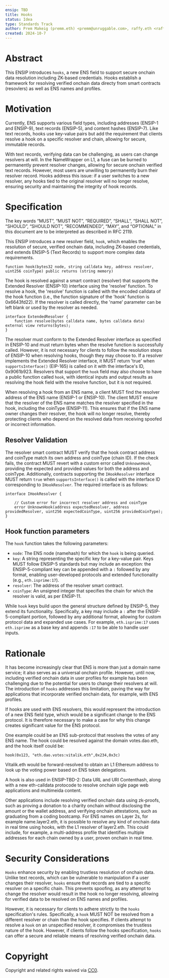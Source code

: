 ```yaml
---
ensip: TBD  
title: Hooks  
status: Idea  
type: Standards Track  
author: Prem Makeig (premm.eth) <premm@unruggable.com>, raffy.eth <raffy@unruggable.com>  
created: 2024-10-7  
---
```


# Abstract 

This ENSIP introduces `hooks`, a new ENS field to support secure onchain data resolution including ZK-based credentials. Hooks establish a framework for resolving verified onchain data directy from smart contracts (resovlers) as well as ENS names and profiles.

# Motivation

Currently, ENS supports various field types, including addresses (ENSIP-1 and ENSIP-9), text records (ENSIP-5), and content hashes (ENSIP-7). Like text records, hooks use key-value pairs but add the requirement that clients resolve a hook on a specific resolver and chain, allowing for secure, immutable records.

With text records, verifying data can be challenging, as users can change resolvers at will. In the NameWrapper on L1, a fuse can be burned to permanently prevent resolver changes, allowing for secure onchain verified text records. However, most users are unwilling to permanently burn their resolver record. Hooks address this issue: if a user switches to a new resolver, any hooks tied to the original resolver will no longer resolve, ensuring security and maintaining the integrity of hook records.

# Specification

The key words “MUST”, “MUST NOT”, “REQUIRED”, “SHALL”, “SHALL NOT”, “SHOULD”, “SHOULD NOT”, “RECOMMENDED”, “MAY”, and “OPTIONAL” in this document are to be interpreted as described in RFC 2119.

This ENSIP introduces a new resolver field, `hook`, which enables the resolution of secure, verified onchain data, including ZK-based credentials, and extends ENSIP-5 (Text Records) to support more complex data requirements. 

```
function hook(bytes32 node, string calldata key, address resolver, uint256 coinType) public returns (string memory)
```

The hook is resolved against a smart contract (resolver) that supports the Extended Resolver (ENSIP-10) interface using the 'resolve' function. To resolve a hook, the 'resolve' function is called with the encoded calldata of the hook function (i.e., the function signature of the 'hook' function is 0x6643fd22). If the resolver is called directly, the 'name' parameter can be left blank or used by the resolver as needed.

```
interface ExtendedResolver {
    function resolve(bytes calldata name, bytes calldata data) external view returns(bytes);
}
```
The resolver must conform to the Extended Resolver interface as specified in ENSIP-10 and must return bytes when the resolve function is successfully called. However, it is not necessary for clients to follow the resolution steps of ENSIP-10 when resolving hooks, though they may choose to. If a resolver implements the Extended Resolver interface, it MUST return 'true' when `supportsInterface()` (EIP-165) is called on it with the interface's ID, 0x9061b923. Resolvers that support the `hook` field may also choose to have a public function called `hook`, with identical inputs and output results as resolving the hook field with the resolve function, but it is not required.

When resolving a hook from an ENS name, a client MUST find the resolver address of the ENS name (ENSIP-1 or ENSIP-10). The client MUST ensure that the resolver of the ENS name matches the resolver specified in the hook, including the coinType (ENSIP-11). This ensures that if the ENS name owner changes their resolver, the hook will no longer resolve, thereby protecting clients who depend on the resolved data from receiving spoofed or incorrect information.

## Resolver Validation 

The resolver smart contract MUST verify that the hook contract address and coinType match its own address and coinType (chain ID). If the check fails, the contract MUST revert with a custom error called `UnknownHook`, providing the expected and provided values for both the address and coinType. Additionally, contracts supporting the `IHookResolver` interface MUST return `true` when `supportsInterface()` is called with the interface ID corresponding to `IHookResolver`. The required interface is as follows:

```
interface IHookResolver {
    
    // Custom error for incorrect resolver address and coinType
    error UnknownHook(address expectedResolver, address providedResolver, uint256 expectedCoinType, uint256 providedCoinType);
}
```

## Hook function parameters

The `hook` function takes the following parameters:
- `node`: The ENS node (namehash) for which the `hook` is being queried.
- `key`: A string representing the specific key for a key-value pair. Keys MUST follow ENSIP-5 standards but may include an exception: the ENSIP-5-compliant key can be appended with a `:` followed by any format, enabling user-developed protocols and extended functionality (e.g., `eth.isprime:17`).
- `resolver`: The address of the resolver smart contract.
- `coinType`: An unsigned integer that specifies the chain for which the resolver is valid, as per ENSIP-11.

While `hook` keys build upon the general structure defined by ENSIP-5, they extend its functionality. Specifically, a key may include a `:` after the ENSIP-5-compliant portion, followed by any additional format, allowing for custom protocol data and expanded use cases. For example, `eth.isprime:17` uses `eth.isprime` as a base key and appends `:17` to be able to handle user inputs.

# Rationale 

It has become increasingly clear that ENS is more than just a domain name service; it also serves as a universal onchain profile. However, until now, including verified onchain data in user profiles for example has been challenging due to the potential for users to change their resolvers at will. The introduction of `hooks` addresses this limitation, paving the way for applications that incorporate verified onchain data, for example, with ENS profiles.

If hooks are used with ENS resolvers, this would represent the introduction of a new ENS field type, which would be a significant change to the ENS protocol. It is therefore necessary to make a case for why this change creates significant value for the ENS protocol.

One example could be an ENS sub-protocol that resolves the votes of any ENS name. The hook could be resolved against the domain votes.dao.eth, and the hook itself could be:

```
hook(0x123, "eth.dao.votes:vitalik.eth",0x234,0x3c)
```

Vitalik.eth would be forward-resolved to obtain an L1 Ethereum address to look up the voting power based on ENS token delegations.

A hook is also used in ENSIP-TBD-2: Data URL and URI Contenthash, along with a new eth-calldata protocode to resolve onchain sigle page web applications and multimeida content. 

Other applications include resolving verified onchain data using zk-proofs, such as proving a donation to a charity onchain without disclosing the amount or the wallet address, and verifying onchain attestations, such as graduating from a coding bootcamp. For ENS names on Layer 2s, for example name.layer2.eth, it is possible to resolve any kind of onchain data in real time using hooks, with the L1 resolver of layer2.eth. This could include, for example, a multi-address profile that identifies multiple addresses for each chain owned by a user, proven onchain in real time. 

# Security Considerations

`Hooks` enhance security by enabling trustless resolution of onchain data. Unlike text records, which can be vulnerable to manipulation if a user changes their resolver, `hooks` ensure that records are tied to a specific resolver on a specific chain. This prevents spoofing, as any attempt to change the resolver would result in the hook no longer resolving, allowing for verified data to be resolved on ENS names and profiles.

However, it is necessary for clients to adhere strictly to the `hooks` specification's rules. Specifically, a `hook` MUST NOT be resolved from a different resolver or chain than the hook specifies. If clients attempt to resolve a `hook` on an unspecified resolver, it compromises the trustless nature of the hook. However, if clients follow the hooks specification, `hooks` can offer a secure and reliable means of resolving verified onchain data.

# Copyright

Copyright and related rights waived via [CC0](../LICENSE.md).


